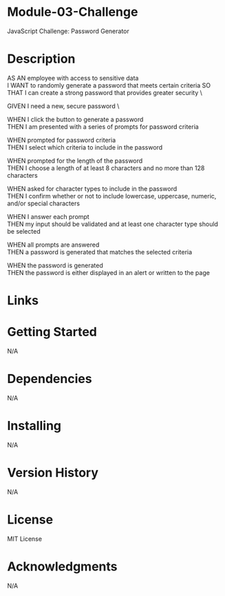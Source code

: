 # Module-03-Challenge
JavaScript Challenge: Password Generator

# Description
AS AN employee with access to sensitive data \
I WANT to randomly generate a password that meets certain criteria
SO THAT I can create a strong password that provides greater security \

GIVEN I need a new, secure password \

WHEN I click the button to generate a password \
THEN I am presented with a series of prompts for password criteria

WHEN prompted for password criteria \
THEN I select which criteria to include in the password

WHEN prompted for the length of the password \
THEN I choose a length of at least 8 characters and no more than 128 characters

WHEN asked for character types to include in the password \
THEN I confirm whether or not to include lowercase, uppercase, numeric, and/or special characters

WHEN I answer each prompt \
THEN my input should be validated and at least one character type should be selected

WHEN all prompts are answered \
THEN a password is generated that matches the selected criteria

WHEN the password is generated \
THEN the password is either displayed in an alert or written to the page

# Links

# Getting Started
N/A

# Dependencies
N/A

# Installing
N/A

# Version History
N/A

# License
MIT License

# Acknowledgments
N/A
